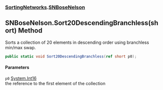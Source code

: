 ### [SortingNetworks](./SortingNetworks.md 'SortingNetworks').[SNBoseNelson](./SortingNetworks-SNBoseNelson.md 'SortingNetworks.SNBoseNelson')
## SNBoseNelson.Sort20DescendingBranchless(short) Method
Sorts a collection of 20 elements in descending order using branchless min/max swap.  
```csharp
public static void Sort20DescendingBranchless(ref short p0);
```
#### Parameters
<a name='SortingNetworks-SNBoseNelson-Sort20DescendingBranchless(short)-p0'></a>
`p0` [System.Int16](https://docs.microsoft.com/en-us/dotnet/api/System.Int16 'System.Int16')  
the reference to the first element of the collection  
  

